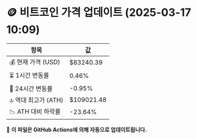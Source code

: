 # 🪙 비트코인 가격 업데이트 (2025-03-17 10:09)

| 항목                | 값 |
|--------------------|----------------|
| 💰 현재 가격 (USD) | $83240.39 |
| ⏳ 1시간 변동률    | 0.46% |
| 📆 24시간 변동률   | -0.95% |
| 🔝 역대 최고가 (ATH) | $109021.48 |
| 📉 ATH 대비 하락률 | -23.64% |

🔄 **이 파일은 GitHub Actions에 의해 자동으로 업데이트됩니다.**
